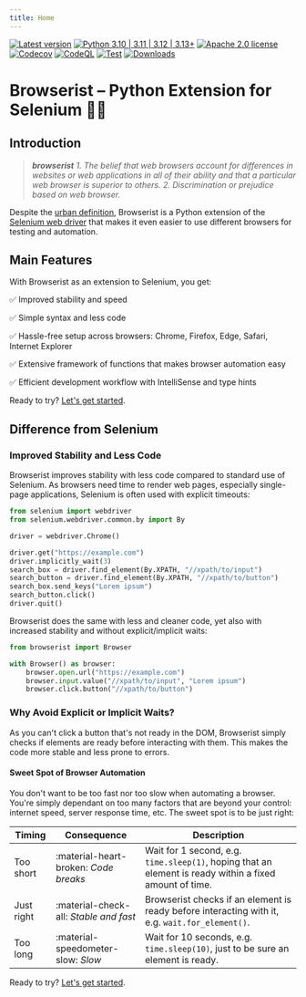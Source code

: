 ```yaml
---
title: Home
---
```


[![Latest version](https://img.shields.io/static/v1?label=version&message=1.6.19&color=yellowgreen)](https://github.com/jakob-bagterp/browserist/releases/latest)
[![Python 3.10 | 3.11 | 3.12 | 3.13+](https://img.shields.io/static/v1?label=python&message=3.10%20|%203.11%20|%203.12%20|%203.13%2B&color=blueviolet)](https://www.python.org)
[![Apache 2.0 license](https://img.shields.io/static/v1?label=license&message=Apache%202.0&color=blue)](https://github.com/jakob-bagterp/browserist/blob/master/LICENSE.md)
[![Codecov](https://codecov.io/gh/jakob-bagterp/browserist/branch/master/graph/badge.svg?token=1JL65T099J)](https://codecov.io/gh/jakob-bagterp/browserist)
[![CodeQL](https://github.com/jakob-bagterp/browserist/actions/workflows/codeql.yml/badge.svg)](https://github.com/jakob-bagterp/browserist/actions/workflows/codeql.yml)
[![Test](https://github.com/jakob-bagterp/browserist/actions/workflows/test.yml/badge.svg)](https://github.com/jakob-bagterp/browserist/actions/workflows/test.yml)
[![Downloads](https://static.pepy.tech/badge/browserist)](https://pepy.tech/project/browserist)

# Browserist – Python Extension for Selenium 👨‍💻
## Introduction
> ***browserist***
> *1. The belief that web browsers account for differences in websites or web applications in all of their ability and that a particular web browser is superior to others.*
> *2. Discrimination or prejudice based on web browser.*

Despite the [urban definition](https://www.urbandictionary.com/define.php?term=browserist), Browserist is a Python extension of the [Selenium web driver](https://www.selenium.dev/) that makes it even easier to use different browsers for testing and automation.

## Main Features
With Browserist as an extension to Selenium, you get:

:white_check_mark: Improved stability and speed

:white_check_mark: Simple syntax and less code

:white_check_mark: Hassle-free setup across browsers: Chrome, Firefox, Edge, Safari, Internet Explorer

:white_check_mark: Extensive framework of functions that makes browser automation easy

:white_check_mark: Efficient development workflow with IntelliSense and type hints

Ready to try? [Let's get started](./getting-started/index.md).

## Difference from Selenium
### Improved Stability and Less Code
Browserist improves stability with less code compared to standard use of Selenium. As browsers need time to render web pages, especially single-page applications, Selenium is often used with explicit timeouts:

```python title="With Selenium" linenums="1"
from selenium import webdriver
from selenium.webdriver.common.by import By

driver = webdriver.Chrome()

driver.get("https://example.com")
driver.implicitly_wait(3)
search_box = driver.find_element(By.XPATH, "//xpath/to/input")
search_button = driver.find_element(By.XPATH, "//xpath/to/button")
search_box.send_keys("Lorem ipsum")
search_button.click()
driver.quit()
```

Browserist does the same with less and cleaner code, yet also with increased stability and without explicit/implicit waits:

```python title="With Browserist" linenums="1"
from browserist import Browser

with Browser() as browser:
    browser.open.url("https://example.com")
    browser.input.value("//xpath/to/input", "Lorem ipsum")
    browser.click.button("//xpath/to/button")
```

### Why Avoid Explicit or Implicit Waits?
As you can't click a button that's not ready in the DOM, Browserist simply checks if elements are ready before interacting with them. This makes the code more stable and less prone to errors.

#### Sweet Spot of Browser Automation
You don't want to be too fast nor too slow when automating a browser. You're simply dependant on too many factors that are beyond your control: internet speed, server response time, etc. The sweet spot is to be just right:

<div id="comparison-table"></div>

| Timing     | Consequence                            | Description                                                                                             |
| ---------- | -------------------------------------- | ------------------------------------------------------------------------------------------------------- |
| Too short  | :material-heart-broken: _Code breaks_  | Wait for 1 second, e.g. `time.sleep(1)`, hoping that an element is ready within a fixed amount of time. |
| Just right | :material-check-all: _Stable and fast_ | Browserist checks if an element is ready before interacting with it, e.g. `wait.for_element()`.         |
| Too long   | :material-speedometer-slow: _Slow_     | Wait for 10 seconds, e.g. `time.sleep(10)`, just to be sure an element is ready.                        |

Ready to try? [Let's get started](./getting-started/index.md).
